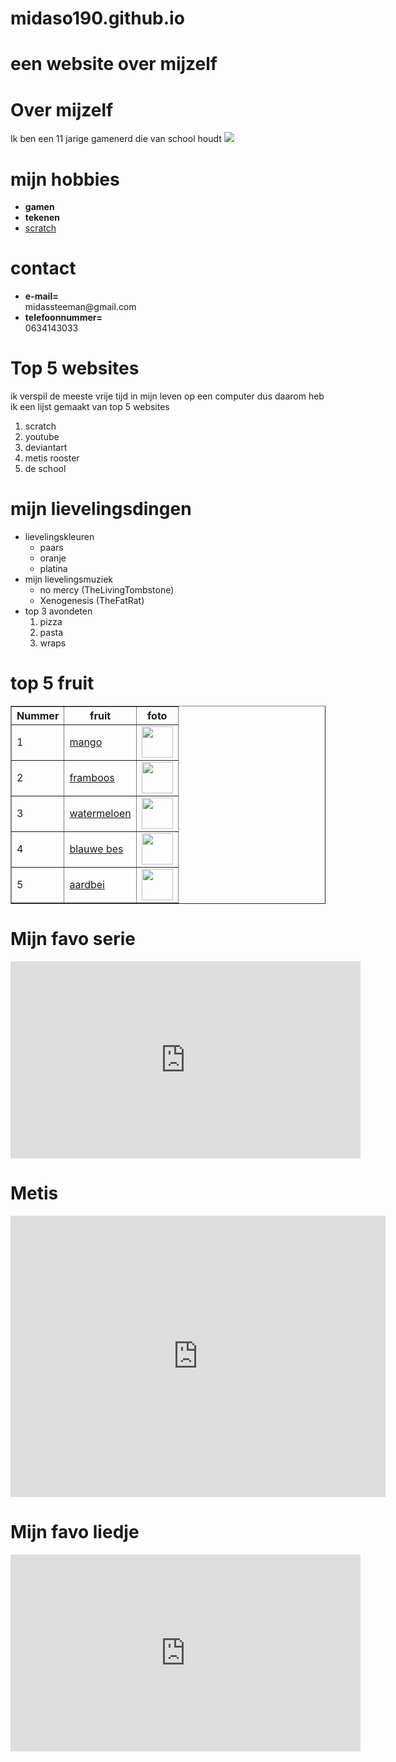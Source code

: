 # midaso190.github.io
<html>
<head>
  <meta charset="utf-8">
  <meta name="viewport" content="width=device-width">
  <h1>een website over mijzelf</h1>
</head>
<body>
  <h1>Over mijzelf</h1>
    Ik ben een 11 jarige gamenerd die van school houdt  <img src="http://www.10e.nl/wp/wp-content/uploads/2014/02/297070289_a8ab15ba58.jpg">
  <h1>mijn hobbies</h1>
  <ul>
    <li><strong>gamen </strong><br></li>
    <li><strong> tekenen</strong><br></li>
    <li><a href=https://scratch.mit.edu/search/projects?q=midas3>scratch</a><br></li>
  </ul>
  <h1>contact</h1>
  <ul>
    <li><strong>e-mail=</strong><br></li> midassteeman@gmail.com <li>
    <strong>telefoonnummer=</strong><br></li> 0634143033
  </ul>
  <h1>Top 5 websites</h1>
  ik verspil de meeste vrije tijd in mijn leven op een computer dus daarom heb ik een lijst gemaakt van top 5 websites
  <ol>
    <li>scratch</li>
    <li>youtube</li>
    <li>deviantart</li>
    <li>metis rooster</li>
    <li>de school</li>
  </ol>
  <h1>mijn lievelingsdingen</h1>
  <ul>
    <li>lievelingskleuren
      <ul>
        <li>paars</li>
        <li>oranje</li>
        <li>platina</li>
      </ul>
    </li>
    <li>mijn lievelingsmuziek
      <ul>
        <li>no mercy (TheLivingTombstone)</li>
        <li>Xenogenesis (TheFatRat)</li>
      </ul>
    </li>
    <li>top 3 avondeten
      <ol>
        <li>pizza</li>
        <li>pasta</li>
        <li>wraps</li>
      </ol>
    </li>
  </ul>
  <h1>top 5 fruit</h1>
  <table border="1px">
    <tr>
      <th>Nummer</th>
      <th>fruit</th>
      <th>foto</th>
    </tr>
    <tr>
      <td>1</td>
      <td><a href=https://nl.wikipedia.org/wiki/Mango>mango</a></td>
      <td><img width="50px" src="https://www.specialfruit.com/nl/thumbnail/productFull/product-1422538408/mango-by-air.jpg"></td>
    </tr>
    <tr>
      <td>2</td>
      <td><a href=https://nl.wikipedia.org/wiki/Framboos>framboos</a></td>
      <td><img width="50px" src="https://www.ahealthylife.nl/wp-content/uploads/2017/06/frambozen_voedingswaarde.jpg"></td>
    </tr>
    <tr>
      <td>3</td>
      <td><a href=https://nl.wikipedia.org/wiki/Watermeloen>watermeloen</a></td>
      <td><img width="50px" src="https://www.ekonoom.nl/media/catalog/product/w/a/watermeloen2.jpg"></td>
    </tr>
    <tr>
      <td>4</td>
      <td><a href=https://nl.wikipedia.org/wiki/Blauwe_bes>blauwe bes</a></td>
      <td><img width="50px" src="https://ochun.shop/image/cache/catalog/Producten/blauwe-bes-800x800.jpg"></td>
    </tr>
    <tr>
      <td>5</td>
      <td><a href=https://nl.wikipedia.org/wiki/Aardbei>aardbei</a></td>
      <td><img width="50px" src="https://www.vangeldernederland.nl/static/uploads-cms2/aardbeien-blog.jpg"></td>
    </tr>
  </table>
  <h1>Mijn favo serie</h1>
  <iframe width="560" height="315" src="https://www.youtube.com/embed/4sBj_PI3zG0" frameborder="0" allow="autoplay; encrypted-media" allowfullscreen></iframe>
  <h1>Metis</h1>
  <iframe src="https://www.google.com/maps/embed?pb=!1m18!1m12!1m3!1d2436.4767811394777!2d4.915998315618732!3d52.36177425569575!2m3!1f0!2f0!3f0!3m2!1i1024!2i768!4f13.1!3m3!1m2!1s0x47c609711f21356f%3A0x4698c2612bcb276b!2sMetis+Montessori+Lyceum!5e0!3m2!1snl!2snl!4v1537265512040" width="600" height="450" frameborder="0" style="border:0" allowfullscreen></iframe>
  <h1>Mijn favo liedje</h1>
  <iframe width="560" height="315" src="https://www.youtube.com/embed/y5Cbjy0OZxo" frameborder="0" allow="autoplay; encrypted-media" allowfullscreen></iframe>
</body>
</html>
